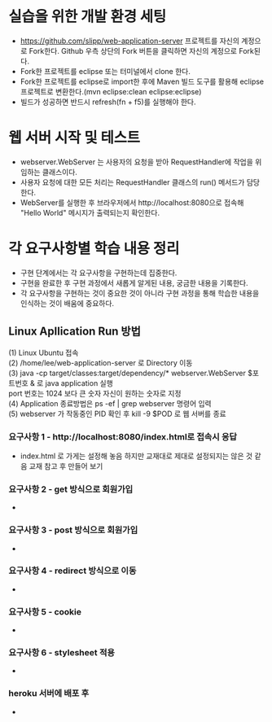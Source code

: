 # 실습을 위한 개발 환경 세팅
* https://github.com/slipp/web-application-server 프로젝트를 자신의 계정으로 Fork한다. Github 우측 상단의 Fork 버튼을 클릭하면 자신의 계정으로 Fork된다.
* Fork한 프로젝트를 eclipse 또는 터미널에서 clone 한다.
* Fork한 프로젝트를 eclipse로 import한 후에 Maven 빌드 도구를 활용해 eclipse 프로젝트로 변환한다.(mvn eclipse:clean eclipse:eclipse)
* 빌드가 성공하면 반드시 refresh(fn + f5)를 실행해야 한다.

# 웹 서버 시작 및 테스트
* webserver.WebServer 는 사용자의 요청을 받아 RequestHandler에 작업을 위임하는 클래스이다.
* 사용자 요청에 대한 모든 처리는 RequestHandler 클래스의 run() 메서드가 담당한다.
* WebServer를 실행한 후 브라우저에서 http://localhost:8080으로 접속해 "Hello World" 메시지가 출력되는지 확인한다.

# 각 요구사항별 학습 내용 정리
* 구현 단계에서는 각 요구사항을 구현하는데 집중한다. 
* 구현을 완료한 후 구현 과정에서 새롭게 알게된 내용, 궁금한 내용을 기록한다.
* 각 요구사항을 구현하는 것이 중요한 것이 아니라 구현 과정을 통해 학습한 내용을 인식하는 것이 배움에 중요하다. 

## Linux Apllication Run 방법
(1) Linux Ubuntu 접속 <br>
(2) /home/lee/web-application-server 로 Directory 이동 <br>
(3) java -cp target/classes:target/dependency/* webserver.WebServer $포트번호 & 로 java application 실행 <br>
 	port 번호는 1024 보다 큰 숫자 자신이 원하는 숫자로 지정 <br>
(4) Application 종료방법은 ps -ef | grep webserver 명령어 입력 <br>
(5) webserver 가 작동중인 PID 확인 후 kill -9 $POD 로 웹 서버를 종료	<br>

### 요구사항 1 - http://localhost:8080/index.html로 접속시 응답
* index.html 로 가게는 설정해 놓음 하지만 교재대로 제대로 설정되지는 않은 것 같음 교재 참고 후 만들어 보기

### 요구사항 2 - get 방식으로 회원가입
* 

### 요구사항 3 - post 방식으로 회원가입
* 

### 요구사항 4 - redirect 방식으로 이동
* 

### 요구사항 5 - cookie
* 

### 요구사항 6 - stylesheet 적용
* 

### heroku 서버에 배포 후
* 
